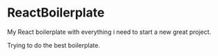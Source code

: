 # ReactBoilerplate
My React boilerplate with everything i need to start a new great project.

Trying to do the best boilerplate.
